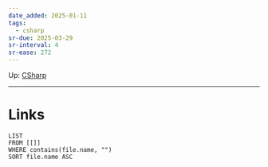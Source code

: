 ```yaml
---
date_added: 2025-01-11
tags:
  - csharp
sr-due: 2025-03-29
sr-interval: 4
sr-ease: 272
---
```

Up: [CSharp](CSharp.md)
___
 
# Links
```dataview
LIST
FROM [[]]
WHERE contains(file.name, "")
SORT file.name ASC
```
